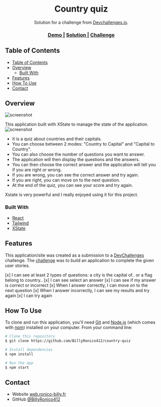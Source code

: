 <!-- Please update value in the {}  -->

<h1 align="center">Country quiz</h1>

<div align="center">
   Solution for a challenge from  <a href="http://devchallenges.io" target="_blank">Devchallenges.io</a>.
</div>

<div align="center">
  <h3>
    <a href="https://country-quiz-rosy.vercel.app">
      Demo
    </a>
    <span> | </span>
    <a href="https://github.com/BillyRonico412/country-quiz">
      Solution
    </a>
    <span> | </span>
    <a href="https://devchallenges.io/challenges/Bu3G2irnaXmfwQ8sZkw8">
      Challenge
    </a>
  </h3>
</div>

<!-- TABLE OF CONTENTS -->

## Table of Contents

- [Table of Contents](#table-of-contents)
- [Overview](#overview)
  - [Built With](#built-with)
- [Features](#features)
- [How To Use](#how-to-use)
- [Contact](#contact)

<!-- OVERVIEW -->

## Overview

![screenshot](https://country-quiz-rosy.vercel.app/screenshot.png)

This application built with XState to manage the state of the application.
![screenshot](https://country-quiz-rosy.vercel.app/state.png)

- It is a quiz about countries and their capitals.
- You can choose between 2 modes: "Country to Capital" and "Capital to Country".
- You can also choose the number of questions you want to answer.
- The application will then display the questions and the answers.
- You can then choose the correct answer and the application will tell you if you are right or wrong.
- If you are wrong, you can see the correct answer and try again.
- If you are right, you can move on to the next question.
- At the end of the quiz, you can see your score and try again.

Xstate is very powerful and I really enjoyed using it for this project.

### Built With

<!-- This section should list any major frameworks that you built your project using. Here are a few examples.-->

- [React](https://reactjs.org/)
- [Tailwind](https://tailwindcss.com/)
- [XState](https://xstate.js.org/)

## Features

<!-- List the features of your application or follow the template. Don't share the figma file here :) -->

This application/site was created as a submission to a [DevChallenges](https://devchallenges.io/challenges) challenge. The [challenge](https://devchallenges.io/challenges/Bu3G2irnaXmfwQ8sZkw8) was to build an application to complete the given user stories.

[x] I can see at least 2 types of questions: a city is the capital of.. or a flag belong to country..
[x] I can see select an answer
[x] I can see if my answer is correct or incorrect
[x] When I answer correctly, I can move on to the next question
[x] When I answer incorrectly, I can see my results and try again
[x] I can try again

## How To Use

<!-- Example: -->

To clone and run this application, you'll need [Git](https://git-scm.com) and [Node.js](https://nodejs.org/en/download/) (which comes with [npm](http://npmjs.com)) installed on your computer. From your command line:

```bash
# Clone this repository
$ git clone https://github.com/BillyRonico412/country-quiz

# Install dependencies
$ npm install

# Run the app
$ npm start
```

## Contact

- Website [web.ronico-billy.fr](https://web.ronico-billy.fr)
- GitHub [@BillyRonico412](https://github.com/BillyRonico412)
